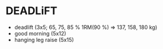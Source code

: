 # DEADLiFT
* deadlift (3x5; 65, 75, 85 % 1RM(90 %) => 137, 158, 180 kg)
* good morning (5x12)
* hanging leg raise (5x15)
